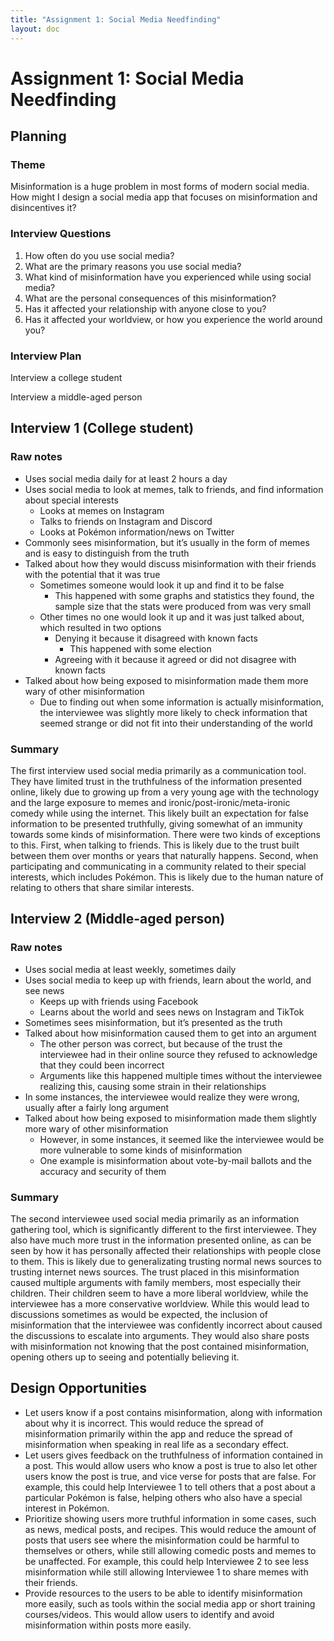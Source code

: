 ```yaml
---
title: "Assignment 1: Social Media Needfinding"
layout: doc
---
```


# Assignment 1: Social Media Needfinding

## Planning

### Theme
Misinformation is a huge problem in most forms of modern social media. How might I design a social media app that focuses on misinformation and disincentives it?

### Interview Questions
1. How often do you use social media?
2. What are the primary reasons you use social media?
3. What kind of misinformation have you experienced while using social media?
4. What are the personal consequences of this misinformation? 
5. Has it affected your relationship with anyone close to you?
6. Has it affected your worldview, or how you experience the world around you?

### Interview Plan
Interview a college student

Interview a middle-aged person

## Interview 1 (College student)

### Raw notes
- Uses social media daily for at least 2 hours a day
- Uses social media to look at memes, talk to friends, and find information about special interests
    - Looks at memes on Instagram
    - Talks to friends on Instagram and Discord
    - Looks at Pokémon information/news on Twitter
- Commonly sees misinformation, but it’s usually in the form of memes and is easy to distinguish from the truth
- Talked about how they would discuss misinformation with their friends with the potential that it was true
    - Sometimes someone would look it up and find it to be false
        - This happened with some graphs and statistics they found, the sample size that the stats were produced from was very small
    - Other times no one would look it up and it was just talked about, which resulted in two options
        - Denying it because it disagreed with known facts
            - This happened with some election 
        - Agreeing with it because it agreed or did not disagree with known facts
- Talked about how being exposed to misinformation made them more wary of other misinformation
    - Due to finding out when some information is actually misinformation, the interviewee was slightly more likely to check information that seemed strange or did not fit into their understanding of the world

### Summary
The first interview used social media primarily as a communication tool. They have limited trust in the truthfulness of the information presented online, likely due to growing up from a very young age with the technology and the large exposure to memes and ironic/post-ironic/meta-ironic comedy while using the internet. This likely built an expectation for false information to be presented truthfully, giving somewhat of an immunity towards some kinds of misinformation. There were two kinds of exceptions to this. First, when talking to friends. This is likely due to the trust built between them over months or years that naturally happens. Second, when participating and communicating in a community related to their special interests, which includes Pokémon. This is likely due to the human nature of relating to others that share similar interests. 

## Interview 2 (Middle-aged person)

### Raw notes
- Uses social media at least weekly, sometimes daily
- Uses social media to keep up with friends, learn about the world, and see news
    - Keeps up with friends using Facebook
    - Learns about the world and sees news on Instagram and TikTok
- Sometimes sees misinformation, but it’s presented as the truth
- Talked about how misinformation caused them to get into an argument
    - The other person was correct, but because of the trust the interviewee had in their online source they refused to acknowledge that they could been incorrect
    - Arguments like this happened multiple times without the interviewee realizing this, causing some strain in their relationships
- In some instances, the interviewee would realize they were wrong, usually after a fairly long argument
- Talked about how being exposed to misinformation made them slightly more wary of other misinformation
    - However, in some instances, it seemed like the interviewee would be more vulnerable to some kinds of misinformation
    - One example is misinformation about vote-by-mail ballots and the accuracy and security of them

### Summary
The second interviewee used social media primarily as an information gathering tool, which is significantly different to the first interviewee. They also have much more trust in the information presented online, as can be seen by how it has personally affected their relationships with people close to them. This is likely due to generalizating trusting normal news sources to trusting internet news sources. The trust placed in this misinformation caused multiple arguments with family members, most especially their children. Their children seem to have a more liberal worldview, while the interviewee has a more conservative worldview. While this would lead to discussions sometimes as would be expected, the inclusion of misinformation that the interviewee was confidently incorrect about caused the discussions to escalate into arguments. They would also share posts with misinformation not knowing that the post contained misinformation, opening others up to seeing and potentially believing it.

## Design Opportunities
- Let users know if a post contains misinformation, along with information about why it is incorrect. This would reduce the spread of misinformation primarily within the app and reduce the spread of misinformation when speaking in real life as a secondary effect. 
- Let users gives feedback on the truthfulness of information contained in a post. This would allow users who know a post is true to also let other users know the post is true, and vice verse for posts that are false. For example, this could help Interviewee 1 to tell others that a post about a particular Pokémon is false, helping others who also have a special interest in Pokémon.
- Prioritize showing users more truthful information in some cases, such as news, medical posts, and recipes. This would reduce the amount of posts that users see where the misinformation could be harmful to themselves or others, while still allowing comedic posts and memes to be unaffected. For example, this could help Interviewee 2 to see less misinformation while still allowing Interviewee 1 to share memes with their friends.
- Provide resources to the users to be able to identify misinformation more easily, such as tools within the social media app or short training courses/videos. This would allow users to identify and avoid misinformation within posts more easily.